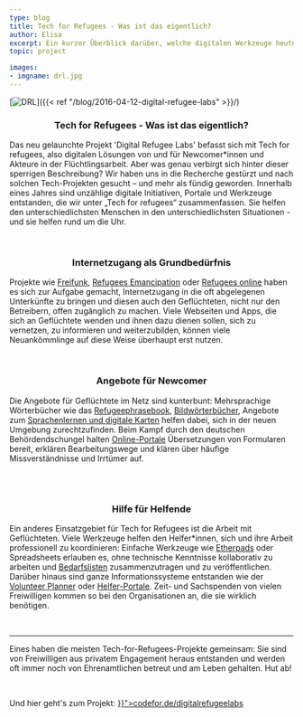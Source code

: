 ```yaml
---
type: blog
title: Tech for Refugees - Was ist das eigentlich?
author: Elisa
excerpt: Ein kurzer Überblick darüber, welche digitalen Werkzeuge heute rund um Geflüchtete und die Arbeit mit ihnen zum Einsatz kommen
topic: project

images:
- imgname: drl.jpg
---
```


[![DRL](/blog/drl.jpg)]({{< ref "/blog/2016-04-12-digital-refugee-labs" >}}/)

<h3 style="text-align: center">Tech for Refugees - Was ist das eigentlich?
</h3>

<p>Das neu gelaunchte Projekt 'Digital Refugee Labs' befasst sich mit Tech for refugees, also digitalen Lösungen von und für Newcomer*innen und Akteure in der Flüchtlingsarbeit. Aber was genau verbirgt sich hinter dieser sperrigen Beschreibung? Wir haben uns in die Recherche gestürzt und nach solchen Tech-Projekten gesucht – und mehr als fündig geworden. Innerhalb eines Jahres sind unzählige digitale Initiativen, Portale und Werkzeuge entstanden, die wir unter „Tech for refugees“ zusammenfassen. Sie helfen den unterschiedlichsten Menschen in den unterschiedlichsten Situationen - und sie helfen rund um die Uhr.</p>
<br>

<h3 style="text-align: center">Internetzugang als Grundbedürfnis</h3>

<p>Projekte wie <a href="https://freifunk.net">Freifunk</a>, <a href="http://www.refugeesemancipation.com">Refugees Emancipation</a> oder <a href="http://www.refugees-online.de">Refugees online</a> haben es sich zur Aufgabe gemacht, Internetzugang in die oft abgelegenen Unterkünfte zu bringen und diesen auch den Geflüchteten, nicht nur den Betreibern, offen zugänglich zu machen. Viele Webseiten und Apps, die sich an Geflüchtete wenden und ihnen dazu dienen sollen, sich zu vernetzen, zu informieren und weiterzubilden, können viele Neuankömmlinge auf diese Weise überhaupt erst nutzen.
</p>
<br>

<h3 style="text-align: center">Angebote für Newcomer</h3>

<p>Die Angebote für Geflüchtete im Netz sind kunterbunt: Mehrsprachige Wörterbücher wie das <a href="http://www.refugeephrasebook.de">Refugeephrasebook</a>, <a href="http://icoonforrefugees.com">Bildwörterbücher</a>, Angebote zum <a href="https://www.ankommenapp.de">Sprachenlernen und <a href="https://afeefa.de">digitale Karten</a> helfen dabei, sich in der neuen Umgebung zurechtzufinden. Beim Kampf durch den deutschen Behördendschungel halten <a href="http://www.kub-berlin.org/formularprojekt/de/">Online-Portale</a> Übersetzungen von Formularen bereit, erklären Bearbeitungswege und klären über häufige Missverständnisse und Irrtümer auf.
</p>
<br>
<br>

<h3 style="text-align: center">Hilfe für Helfende</h3>

<p>Ein anderes Einsatzgebiet für Tech for Refugees ist die Arbeit mit Geflüchteten. Viele Werkzeuge helfen den Helfer*innen, sich und ihre Arbeit professionell zu koordinieren:
Einfache Werkzeuge wie <a href="http://etherpad.org">Etherpads</a> oder Spreadsheets erlauben es, ohne technische Kenntnisse kollaborativ zu arbeiten und <a href="http://moabit-hilft.com/bedarfsliste">Bedarfslisten</a> zusammenzutragen und zu veröffentlichen. Darüber hinaus sind ganze Informationssysteme entstanden wie der <a href="https://volunteer-planner.org">Volunteer Planner</a> oder <a href="https://lichtenberg.schnell-helfen.de">Helfer-Portale</a>. Zeit- und Sachspenden von vielen Freiwilligen kommen so bei den Organisationen an, die sie wirklich benötigen.</p>
<br>
<hr>

<p>Eines haben die meisten Tech-for-Refugees-Projekte gemeinsam: Sie sind von Freiwilligen aus privatem Engagement heraus entstanden und werden oft immer noch von Ehrenamtlichen betreut und am Leben gehalten. Hut ab!</p>
<br>
<p>Und hier geht's zum Projekt: <a href="{{< ref "/blog/2016-04-12-digital-refugee-labs" >}}">codefor.de/digitalrefugeelabs</a></p>
